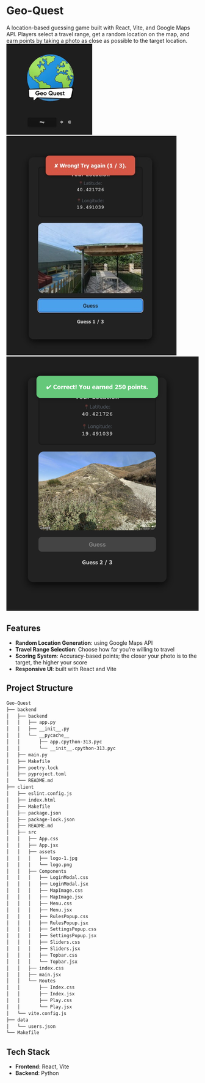 # Geo-Quest
A location-based guessing game built with React, Vite, and Google Maps API. Players select a travel range, get a random location on the map, and earn points by taking a photo as close as possible to the target location.
</br>
![Landing Page](assets/1.jpg)
![Wrong Guess](assets/2.jpg)
</br>
![Correct Guess](assets/3.png)

## Features

- **Random Location Generation**: using Google Maps API
- **Travel Range Selection**: Choose how far you’re willing to travel
- **Scoring System**: Accuracy-based points; the closer your photo is to the target, the higher your score
- **Responsive UI**: built with React and Vite

## Project Structure
```bash
Geo-Quest
├── backend
│   ├── backend
│   │   ├── app.py
│   │   ├── __init__.py
│   │   └── __pycache__
│   │       ├── app.cpython-313.pyc
│   │       └── __init__.cpython-313.pyc
│   ├── main.py
│   ├── Makefile
│   ├── poetry.lock
│   ├── pyproject.toml
│   └── README.md
├── client
│   ├── eslint.config.js
│   ├── index.html
│   ├── Makefile
│   ├── package.json
│   ├── package-lock.json
│   ├── README.md
│   ├── src
│   │   ├── App.css
│   │   ├── App.jsx
│   │   ├── assets
│   │   │   ├── logo-1.jpg
│   │   │   └── logo.png
│   │   ├── Components
│   │   │   ├── LoginModal.css
│   │   │   ├── LoginModal.jsx
│   │   │   ├── MapImage.css
│   │   │   ├── MapImage.jsx
│   │   │   ├── Menu.css
│   │   │   ├── Menu.jsx
│   │   │   ├── RulesPopup.css
│   │   │   ├── RulesPopup.jsx
│   │   │   ├── SettingsPopup.css
│   │   │   ├── SettingsPopup.jsx
│   │   │   ├── Sliders.css
│   │   │   ├── Sliders.jsx
│   │   │   ├── Topbar.css
│   │   │   └── Topbar.jsx
│   │   ├── index.css
│   │   ├── main.jsx
│   │   └── Routes
│   │       ├── Index.css
│   │       ├── Index.jsx
│   │       ├── Play.css
│   │       └── Play.jsx
│   └── vite.config.js
├── data
│   └── users.json
└── Makefile
```

## Tech Stack
- **Frontend**: React, Vite
- **Backend**: Python
